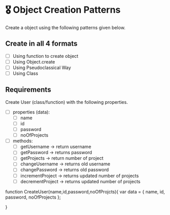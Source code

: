# 🎖 Object Creation Patterns

Create a object using the following patterns given below.

## Create in all 4 formats

- [ ] Using function to create object
- [ ] Using Object.create
- [ ] Using Pseudoclassical Way
- [ ] Using Class

## Requirements

Create User (class/function) with the following properties.

- [ ] properties (data):
  - [ ] name
  - [ ] id
  - [ ] password
  - [ ] noOfProjects
- [ ] methods:
  - [ ] getUsername -> return username
  - [ ] getPassword -> returns password
  - [ ] getProjects -> return number of project
  - [ ] changeUsername -> returns old username
  - [ ] changePassword -> returns old password
  - [ ] incrementProject -> returns updated number of projects
  - [ ] decrementProject -> returns updated number of projects

function CreateUser(name,id,password,noOfProjcts){
var data = {
name,
id,
password,
noOfProjects
};

}
